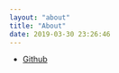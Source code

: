 ```yaml
---
layout: "about"
title: "About"
date: 2019-03-30 23:26:46
---
```

* [Github](https://github.com/jinmu333)
